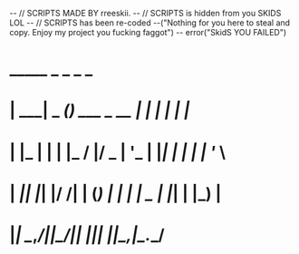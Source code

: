 -- // SCRIPTS MADE BY rreeskii.
-- // SCRIPTS is hidden from you SKIDS LOL
-- // SCRIPTS has been re-coded
--("Nothing for you here to steal and copy. Enjoy my project you fucking faggot")
-- error("SkidS YOU FAILED")

       
#   _____          _             _   _       _     
#  |  ___|   _ ___(_) ___  _ __ | | | |_   _| |__  
#  | |_ | | | |_  / |/ _ \| '_ \| |_| | | | | '_ \ 
#  |  _|| |_| |/ /| | (_) | | | |  _  | |_| | |_) |
#  |_|   \__,_/___|_|\___/|_| |_|_| |_|\__,_|_.__/ 
#                                                  
